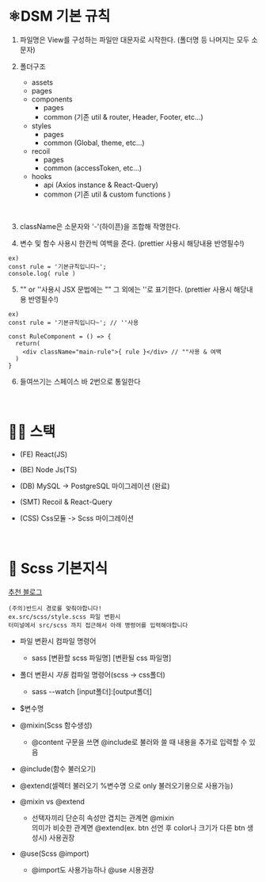 # ⚛️DSM 기본 규칙

1. 파일명은 View를 구성하는 파일만 대문자로 시작한다. (폴더명 등 나머지는 모두 소문자)

2. 폴더구조
   - assets
   - pages
   - components
     - pages
     - common (기존 util & router, Header, Footer, etc...)
   - styles
     - pages
     - common (Global, theme, etc...)
   - recoil
     - pages
     - common (accessToken, etc...)
   - hooks
     - api (Axios instance & React-Query)
     - common (기존 util & custom functions )

</br>

3. className은 소문자와 '-'(하이픈)을 조합해 작명한다.

4. 변수 및 함수 사용시 한칸씩 여백을 준다. (prettier 사용시 해당내용 반영필수!)

```
ex)
const rule = '기본규칙입니다~';
console.log( rule )
```

5. "" or ''사용시 JSX 문법에는 "" 그 외에는 ''로 표기한다. (prettier 사용시 해당내용 반영필수!)

```
ex)
const rule = '기본규칙입니다~'; // ''사용

const RuleComponent = () => {
  return(
    <div className="main-rule">{ rule }</div> // ""사용 & 여백
  )
}
```

6. 들여쓰기는 스페이스 바 2번으로 통일한다 

</br>

# 👩‍💻 스택

- (FE) React(JS)
- (BE) Node Js(TS)
- (DB) MySQL -> PostgreSQL 마이그레이션 (완료)

- (SMT) Recoil & React-Query
- (CSS) Css모듈 -> Scss 마이그레이션

</br>

# 🎨 Scss 기본지식

[추천 블로그](https://nykim.work/97)

```
(주의)반드시 경로를 맞춰야합니다!
ex.src/scss/style.scss 파일 변환시
터미널에서 src/scss 까지 접근해서 아래 명령어를 입력해야합니다
```
- 파일 변환시 컴파일 명령어
  - sass [변환할 scss 파일명] [변환될 css 파일명]
- 폴더 변환시 *자동* 컴파일 명령어(scss -> css폴더)
  - sass --watch [input폴더]:[output폴더]
- $변수명
- @mixin(Scss 함수생성)
   - @content 구문을 쓰면 @include로 불러와 쓸 때 내용을 추가로 입력할 수 있음
- @include(함수 불러오기)
- @extend(셀렉터 불러오기 %변수명 으로 only 불러오기용으로 사용가능)
- @mixin vs @extend
  - 선택자끼리 단순히 속성만 겹치는 관계면 @mixin </br>
    의미가 비슷한 관계면 @extend(ex. btn 선언 후 color나 크기가 다른 btn 생성시) 사용권장
- @use(Scss @import) </br>

  - @import도 사용가능하나 @use 시용권장

  </br>
